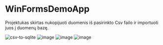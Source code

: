 # WinFormsDemoApp
Projektukas skirtas nukopijuoti duomenis iš pasirinkto Csv failo ir importuoti juos į duomenų bazę.

![csv-to-sqlite](https://user-images.githubusercontent.com/106965568/216674079-4c840473-0c0f-4d5c-a134-2fe81f328f82.gif)
![image](https://user-images.githubusercontent.com/106965568/216671483-3333629f-34e0-490d-bee0-f85bddc5634c.png)
![image](https://user-images.githubusercontent.com/106965568/215549142-5e604c31-622d-40e8-84b5-a1ddfd630bc8.png)
![image](https://user-images.githubusercontent.com/106965568/215549254-4fc04bcd-6d36-4e86-98f4-a4e69f038b69.png)
